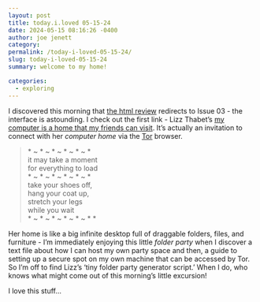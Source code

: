 ```yaml
---
layout: post
title: today.i.loved 05-15-24
date: 2024-05-15 08:16:26 -0400
author: joe jenett
category: 
permalink: /today-i-loved-05-15-24/
slug: today-i-loved-05-15-24
summary: welcome to my home!

categories:
  - exploring
---
```

I discovered this morning that <a title="the html review" href="https://thehtml.review/">the html review</a> redirects to Issue 03 - the interface is astounding. I check out the first link - Lizz Thabet’s <a href="https://makeyour.computer/a-home">my computer is a home that my friends can visit</a>. It’s actually an invitation to connect with her <em>computer home</em> via the <a href="https://www.torproject.org/">Tor</a> browser.
<blockquote><p>
* ~ * ~ * ~ * ~ * ~ *<br>
it may take a moment<br>
for everything to load<br>
* ~ * ~ * ~ * ~ * ~ *<br>
take your shoes off,<br>
hang your coat up,<br>
stretch your legs<br>
while you wait<br>
* ~ * ~ * ~ * ~ * ~ *
* </p></blockquote>
Her home is like a big infinite desktop full of draggable folders, files, and furniture - I’m immediately enjoying this little <em>folder party</em> when I discover a text file about how I can host my own party space and then, a guide to setting up a secure spot on my own machine that can be accessed by Tor. So I’m off to find Lizz’s ‘tiny folder party generator script.’ When I do, who knows what might come out of this morning’s little excursion!

I love this stuff...

<a style="display:none;" href="https://brid.gy/publish/mastodon"><small>(cross-posted to mastodon)</small></a>